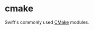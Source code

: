 # cmake

Swift's commonly used [CMake](https://cmake.org/cmake/help/latest/guide/tutorial/index.html) modules.

